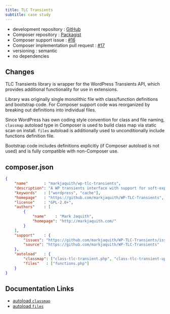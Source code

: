 ```yaml
---
title: TLC Transients
subtitle: case study
---
```


 - development repository : [GitHub](https://github.com/markjaquith/WP-TLC-Transients)
 - Composer repository : [Packagist](https://packagist.org/packages/markjaquith/wp-tlc-transients)
 - Composer support issue : [#16](https://github.com/markjaquith/WP-TLC-Transients/issues/16)
 - Composer implementation pull request : [#17](https://github.com/markjaquith/WP-TLC-Transients/pull/17)
 - versioning : semantic
 - no dependencies

## Changes

TLC Transients library is wrapper for the WordPress Transients API, which provides additional functionality for use in extensions.

Library was originally single monolithic file with class/function definitions and bootstrap code. For Composer support code was reorganized by breaking out definitions into individual files.

Since WordPress has own coding style convention for class and file naming, `classmap` autoload type in Composer is used to build class map via static scan on install. `files` autoload is additionally used to unconditionally include functions definition file.  

Bootstrap code includes definitions explicitly (if Composer autoload is not used) and is fully compatible with non-Composer use.

## composer.json

```json
{
    "name"       : "markjaquith/wp-tlc-transients",
    "description": "A WP transients interface with support for soft-expiration, background updating of the transients.",
    "keywords"   : ["wordpress", "cache"],
    "homepage"   : "https://github.com/markjaquith/WP-TLC-Transients",
    "license"    : "GPL-2.0+",
    "authors"    : [
        {
            "name"    : "Mark Jaquith",
            "homepage": "http://markjaquith.com/"
        }
    ],
    "support"    : {
        "issues": "https://github.com/markjaquith/WP-TLC-Transients/issues",
        "source": "https://github.com/markjaquith/WP-TLC-Transients"
    },
    "autoload"   : {
        "classmap": ["class-tlc-transient.php", "class-tlc-transient-update-server.php"],
        "files"   : ["functions.php"]
    }
}
```

## Documentation Links

 - [autoload `classmap`](http://getcomposer.org/doc/04-schema.md#classmap)
 - [autoload `files`](http://getcomposer.org/doc/04-schema.md#files)

